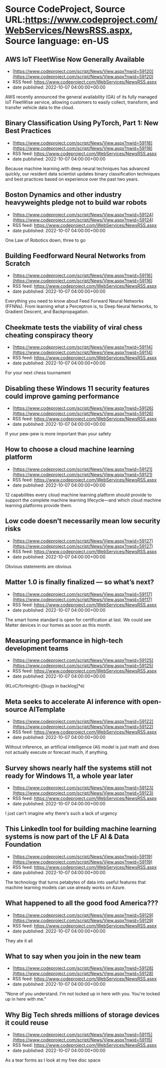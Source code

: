 # Source CodeProject, Source URL:https://www.codeproject.com/WebServices/NewsRSS.aspx, Source language: en-US

## AWS IoT FleetWise Now Generally Available
 - [https://www.codeproject.com/script/News/View.aspx?nwid=59120](https://www.codeproject.com/script/News/View.aspx?nwid=59120)
 - RSS feed: https://www.codeproject.com/WebServices/NewsRSS.aspx
 - date published: 2022-10-07 04:00:00+00:00

AWS recently announced the general availability (GA) of its fully managed IoT FleetWise service, allowing customers to easily collect, transform, and transfer vehicle data to the cloud.

## Binary Classification Using PyTorch, Part 1: New Best Practices
 - [https://www.codeproject.com/script/News/View.aspx?nwid=59118](https://www.codeproject.com/script/News/View.aspx?nwid=59118)
 - RSS feed: https://www.codeproject.com/WebServices/NewsRSS.aspx
 - date published: 2022-10-07 04:00:00+00:00

Because machine learning with deep neural techniques has advanced quickly, our resident data scientist updates binary classification techniques and best practices based on experience over the past two years.

## Boston Dynamics and other industry heavyweights pledge not to build war robots
 - [https://www.codeproject.com/script/News/View.aspx?nwid=59124](https://www.codeproject.com/script/News/View.aspx?nwid=59124)
 - RSS feed: https://www.codeproject.com/WebServices/NewsRSS.aspx
 - date published: 2022-10-07 04:00:00+00:00

One Law of Robotics down, three to go

## Building Feedforward Neural Networks from Scratch
 - [https://www.codeproject.com/script/News/View.aspx?nwid=59116](https://www.codeproject.com/script/News/View.aspx?nwid=59116)
 - RSS feed: https://www.codeproject.com/WebServices/NewsRSS.aspx
 - date published: 2022-10-07 04:00:00+00:00

Everything you need to know about Feed Forward Neural Networks (FFNNs). From learning what a Perceptron is, to Deep Neural Networks, to Gradient Descent, and Backpropagation.

## Cheekmate tests the viability of viral chess cheating conspiracy theory
 - [https://www.codeproject.com/script/News/View.aspx?nwid=59114](https://www.codeproject.com/script/News/View.aspx?nwid=59114)
 - RSS feed: https://www.codeproject.com/WebServices/NewsRSS.aspx
 - date published: 2022-10-07 04:00:00+00:00

For your next chess tournament

## Disabling these Windows 11 security features could improve gaming performance
 - [https://www.codeproject.com/script/News/View.aspx?nwid=59126](https://www.codeproject.com/script/News/View.aspx?nwid=59126)
 - RSS feed: https://www.codeproject.com/WebServices/NewsRSS.aspx
 - date published: 2022-10-07 04:00:00+00:00

If your pew-pew is more important than your safety

## How to choose a cloud machine learning platform
 - [https://www.codeproject.com/script/News/View.aspx?nwid=59121](https://www.codeproject.com/script/News/View.aspx?nwid=59121)
 - RSS feed: https://www.codeproject.com/WebServices/NewsRSS.aspx
 - date published: 2022-10-07 04:00:00+00:00

12 capabilities every cloud machine learning platform should provide to support the complete machine learning lifecycle—and which cloud machine learning platforms provide them.

## Low code doesn’t necessarily mean low security risks
 - [https://www.codeproject.com/script/News/View.aspx?nwid=59127](https://www.codeproject.com/script/News/View.aspx?nwid=59127)
 - RSS feed: https://www.codeproject.com/WebServices/NewsRSS.aspx
 - date published: 2022-10-07 04:00:00+00:00

Obvious statements are obvious

## Matter 1.0 is finally finalized — so what’s next?
 - [https://www.codeproject.com/script/News/View.aspx?nwid=59117](https://www.codeproject.com/script/News/View.aspx?nwid=59117)
 - RSS feed: https://www.codeproject.com/WebServices/NewsRSS.aspx
 - date published: 2022-10-07 04:00:00+00:00

The smart home standard is open for certification at last. We could see Matter devices in our homes as soon as this month.

## Measuring performance in high-tech development teams
 - [https://www.codeproject.com/script/News/View.aspx?nwid=59125](https://www.codeproject.com/script/News/View.aspx?nwid=59125)
 - RSS feed: https://www.codeproject.com/WebServices/NewsRSS.aspx
 - date published: 2022-10-07 04:00:00+00:00

(KLoC/fortnight)-([bugs in backlog]*e)

## Meta seeks to accelerate AI inference with open-source AITemplate
 - [https://www.codeproject.com/script/News/View.aspx?nwid=59122](https://www.codeproject.com/script/News/View.aspx?nwid=59122)
 - RSS feed: https://www.codeproject.com/WebServices/NewsRSS.aspx
 - date published: 2022-10-07 04:00:00+00:00

Without inference, an artificial intelligence (AI) model is just math and does not actually execute or forecast much, if anything.

## Survey shows nearly half the systems still not ready for Windows 11, a whole year later
 - [https://www.codeproject.com/script/News/View.aspx?nwid=59123](https://www.codeproject.com/script/News/View.aspx?nwid=59123)
 - RSS feed: https://www.codeproject.com/WebServices/NewsRSS.aspx
 - date published: 2022-10-07 04:00:00+00:00

I just can't imagine why there's such a lack of urgency

## This LinkedIn tool for building machine learning systems is now part of the LF AI & Data Foundation
 - [https://www.codeproject.com/script/News/View.aspx?nwid=59119](https://www.codeproject.com/script/News/View.aspx?nwid=59119)
 - RSS feed: https://www.codeproject.com/WebServices/NewsRSS.aspx
 - date published: 2022-10-07 04:00:00+00:00

The technology that turns petabytes of data into useful features that machine learning models can use already works on Azure.

## What happened to all the good food America???
 - [https://www.codeproject.com/script/News/View.aspx?nwid=59129](https://www.codeproject.com/script/News/View.aspx?nwid=59129)
 - RSS feed: https://www.codeproject.com/WebServices/NewsRSS.aspx
 - date published: 2022-10-07 04:00:00+00:00

They ate it  all

## What to say when you join in the new team
 - [https://www.codeproject.com/script/News/View.aspx?nwid=59128](https://www.codeproject.com/script/News/View.aspx?nwid=59128)
 - RSS feed: https://www.codeproject.com/WebServices/NewsRSS.aspx
 - date published: 2022-10-07 04:00:00+00:00

"None of you understand. I'm not locked up in here with you. You're locked up in here with me."

## Why Big Tech shreds millions of storage devices it could reuse
 - [https://www.codeproject.com/script/News/View.aspx?nwid=59115](https://www.codeproject.com/script/News/View.aspx?nwid=59115)
 - RSS feed: https://www.codeproject.com/WebServices/NewsRSS.aspx
 - date published: 2022-10-07 04:00:00+00:00

As a tear forms as I look at my free disc space
